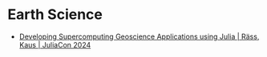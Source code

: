 # Earth Science
- [Developing Supercomputing Geoscience Applications using Julia | Räss, Kaus | JuliaCon 2024](https://www.youtube.com/watch?v=zDo_PtYWaC4)
